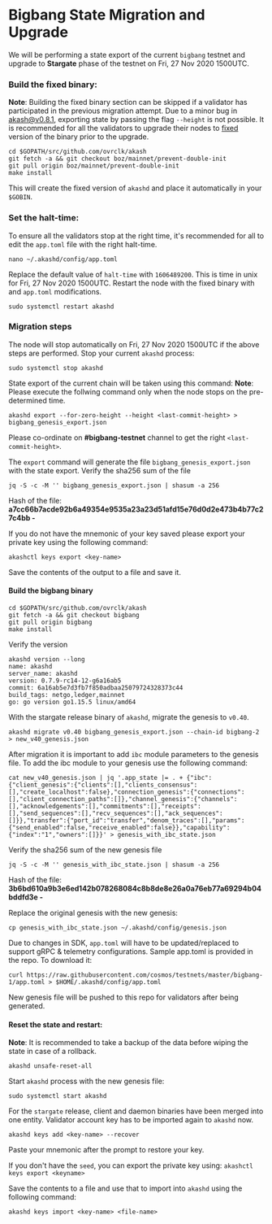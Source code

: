 # Bigbang State Migration and Upgrade

We will be performing a state export of the current ```bigbang``` testnet and upgrade to **Stargate** phase of the testnet on Fri, 27 Nov 2020 1500UTC.
 
### Build the fixed binary:
**Note**: Building the fixed binary section can be skipped if a validator has participated in the previous migration attempt. Due to a minor bug in akash@v0.8.1, exporting state by passing the flag `--height` is not possible. It is recommended for all the validators to upgrade their nodes to [fixed](https://github.com/ovrclk/akash/tree/boz/mainnet/prevent-double-init) version of the binary prior to the upgrade.

```
cd $GOPATH/src/github.com/ovrclk/akash
git fetch -a && git checkout boz/mainnet/prevent-double-init
git pull origin boz/mainnet/prevent-double-init
make install
```
This will create the fixed version of `akashd` and place it automatically in your `$GOBIN`.

### Set the halt-time:
To ensure all the validators stop at the right time, it's recommended for all to edit the `app.toml` file with the right halt-time.
```
nano ~/.akashd/config/app.toml
```
Replace the default value of `halt-time` with `1606489200`. This is time in unix for Fri, 27 Nov 2020 1500UTC. Restart the node with the fixed binary with and `app.toml` modifications.
```
sudo systemctl restart akashd
```

### Migration steps

The node will stop automatically on Fri, 27 Nov 2020 1500UTC if the above steps are performed. Stop your current `akashd` process:
```
sudo systemctl stop akashd
```
State export of the current chain will be taken using this command:
**Note**: Please execute the follwing command only when the node stops on the pre-determined time. 
```
akashd export --for-zero-height --height <last-commit-height> > bigbang_genesis_export.json
```
Please co-ordinate on **#bigbang-testnet** channel to get the right `<last-commit-height>`.

The `export` command will generate the file `bigbang_genesis_export.json` with the state export. Verify the sha256 sum of the file
```
jq -S -c -M '' bigbang_genesis_export.json | shasum -a 256
```
Hash of the file: **a7cc66b7acde92b6a49354e9535a23a23d51afd15e76d0d2e473b4b77c27c4bb  -**

If you do not have the mnemonic of your key saved please export your private key using the following command:
```
akashctl keys export <key-name>
```
Save the contents of the output to a file and save it.

#### Build the bigbang binary
```
cd $GOPATH/src/github.com/ovrclk/akash
git fetch -a && git checkout bigbang
git pull origin bigbang
make install
```
Verify the version
```
akashd version --long
name: akashd
server_name: akashd
version: 0.7.9-rc14-12-g6a16ab5
commit: 6a16ab5e7d3fb7f850adbaa25079724328373c44
build_tags: netgo,ledger,mainnet
go: go version go1.15.5 linux/amd64
```

With the stargate release binary of `akashd`, migrate the genesis to `v0.40`.
```
akashd migrate v0.40 bigbang_genesis_export.json --chain-id bigbang-2 > new_v40_genesis.json
```

After migration it is important to add `ibc` module parameters to the genesis file. To add the ibc module to your genesis use the following command:
```
cat new_v40_genesis.json | jq '.app_state |= . + {"ibc":{"client_genesis":{"clients":[],"clients_consensus":[],"create_localhost":false},"connection_genesis":{"connections":[],"client_connection_paths":[]},"channel_genesis":{"channels":[],"acknowledgements":[],"commitments":[],"receipts":[],"send_sequences":[],"recv_sequences":[],"ack_sequences":[]}},"transfer":{"port_id":"transfer","denom_traces":[],"params":{"send_enabled":false,"receive_enabled":false}},"capability":{"index":"1","owners":[]}}' > genesis_with_ibc_state.json
```

Verify the sha256 sum of the new genesis file

```
jq -S -c -M '' genesis_with_ibc_state.json | shasum -a 256
```
Hash of the file: **3b6bd610a9b3e6ed142b078268084c8b8de8e26a0a76eb77a69294b04bddfd3e  -**

Replace the original genesis with the new genesis:

```
cp genesis_with_ibc_state.json ~/.akashd/config/genesis.json
```

Due to changes in SDK, `app.toml` will have to be updated/replaced to support gRPC & telemetry configurations. Sample app.toml is provided in the repo. To download it:

```
curl https://raw.githubusercontent.com/cosmos/testnets/master/bigbang-1/app.toml > $HOME/.akashd/config/app.toml
```

New genesis file will be pushed to this repo for validators after being generated.

#### Reset the state and restart:

**Note**: It is recommended to take a backup of the data before wiping the state in case of a rollback.
```
akashd unsafe-reset-all
```

Start `akashd` process with the new genesis file:
```
sudo systemctl start akashd
``` 

For the `stargate` release, client and daemon binaries have been merged into one entity. Validator account key has to be imported again to `akashd` now.
```
akashd keys add <key-name> --recover
```

Paste your mnemonic after the prompt to restore your key.

If you don't have the `seed`, you can export the private key using:
`akashctl keys export <keyname>`

Save the contents to a file and use that to import into `akashd` using the following command:
```
akashd keys import <key-name> <file-name>
```
